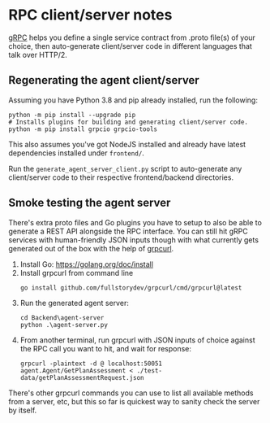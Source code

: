 # RPC client/server notes

[gRPC](https://grpc.io/docs/) helps you define a single service contract from .proto file(s) of your choice, then auto-generate client/server code in different languages that talk over HTTP/2.

## Regenerating the agent client/server

Assuming you have Python 3.8 and pip already installed, run the following:
```
python -m pip install --upgrade pip
# Installs plugins for building and generating client/server code.
python -m pip install grpcio grpcio-tools
```

This also assumes you've got NodeJS installed and already have latest dependencies installed under `frontend/`.

Run the `generate_agent_server_client.py` script to auto-generate any client/server code to their respective frontend/backend directories.

## Smoke testing the agent server

There's extra proto files and Go plugins you have to setup to also be able to generate a REST API alongside the RPC interface. You can still hit gRPC services with human-friendly JSON inputs though with what currently gets generated out of the box with the help of [grpcurl](https://github.com/fullstorydev/grpcurl).

1. Install Go: https://golang.org/doc/install
1. Install grpcurl from command line 
    ```
    go install github.com/fullstorydev/grpcurl/cmd/grpcurl@latest
    ```
1. Run the generated agent server:
    ```
    cd Backend\agent-server
    python .\agent-server.py
    ```
1. From another terminal, run grpcurl with JSON inputs of choice against the RPC call you want to hit, and wait for response:
    ```
    grpcurl -plaintext -d @ localhost:50051 agent.Agent/GetPlanAssessment < ./test-data/getPlanAssessmentRequest.json
    ```

There's other grpcurl commands you can use to list all available methods from a server, etc, but this so far is quickest way to sanity check the server by itself.